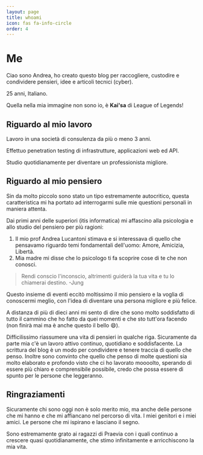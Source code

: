 ```yaml
---
layout: page
title: whoami
icon: fas fa-info-circle
order: 4
---
```


# Me

Ciao sono Andrea, ho creato questo blog per raccogliere, custodire e condividere pensieri, idee e articoli tecnici (cyber).

25 anni, Italiano.

Quella nella mia immagine non sono io, è **Kai'sa** di League of Legends! 

## Riguardo al mio lavoro

Lavoro in una società di consulenza da più o meno 3 anni.

Effettuo penetration testing di infrastrutture, applicazioni web ed API.

Studio quotidianamente per diventare un professionista migliore.

## Riguardo al mio pensiero

Sin da molto piccolo sono stato un tipo estremamente autocritico, questa caratteristica mi ha portato ad interrogarmi sulle mie questioni personali in maniera attenta.

Dai primi anni delle superiori (itis informatica) mi affascino alla psicologia e allo studio del pensiero per più ragioni:

<ol><li>Il mio prof Andrea Lucantoni stimava e si interessava di quello che pensavamo riguardo temi fondamentali dell'uomo: Amore, Amicizia, Libertà.
</li><li>Mia madre mi disse che lo psicologo ti fa scoprire cose di te che non conosci.</li>
</ol>

<blockquote><p>Rendi conscio l'inconscio, altrimenti guiderà la tua vita e tu lo chiamerai destino.   -Jung</p></blockquote>

Questo insieme di eventi eccitò moltissimo il mio pensiero e la voglia di conoscermi meglio, con l'idea di diventare una persona migliore e più felice.

A distanza di più di dieci anni mi sento di dire che sono molto soddisfatto di tutto il cammino che ho fatto da quei momenti e che sto tutt'ora facendo (non finirà mai ma è anche questo il bello 😄).

Difficilissimo riassumere una vita di pensieri in qualche riga. Sicuramente da parte mia c'è un lavoro attivo continuo, quotidiano e soddisfacente. La scrittura del blog è un modo per condividere e tenere traccia di quello che penso. Inoltre sono convinto che quello che penso di molte questioni sia molto elaborato e profondo visto che ci ho lavorato moooolto, sperando di essere più chiaro e comprensibile possibile, credo che possa essere di spunto per le persone che leggeranno. 

## Ringraziamenti

Sicuramente chi sono oggi non è solo merito mio, ma anche delle persone che mi hanno e che mi affiancano nel percorso di vita. I miei genitori e i miei amici. Le persone che mi ispirano e lasciano il segno. 

Sono estremamente grato ai ragazzi di Praevia con i quali continuo a crescere quasi quotidianamente, che stimo infinitamente e arricchiscono la mia vita.
